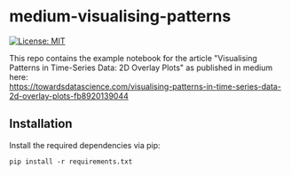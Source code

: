 # medium-visualising-patterns

[![License: MIT](https://img.shields.io/badge/License-MIT-yellow.svg)](https://opensource.org/licenses/MIT)

This repo contains the example notebook for the article "Visualising Patterns in Time-Series Data: 2D Overlay Plots" as published in medium here:   
https://towardsdatascience.com/visualising-patterns-in-time-series-data-2d-overlay-plots-fb8920139044

## Installation

Install the required dependencies via pip:
```
pip install -r requirements.txt
```
